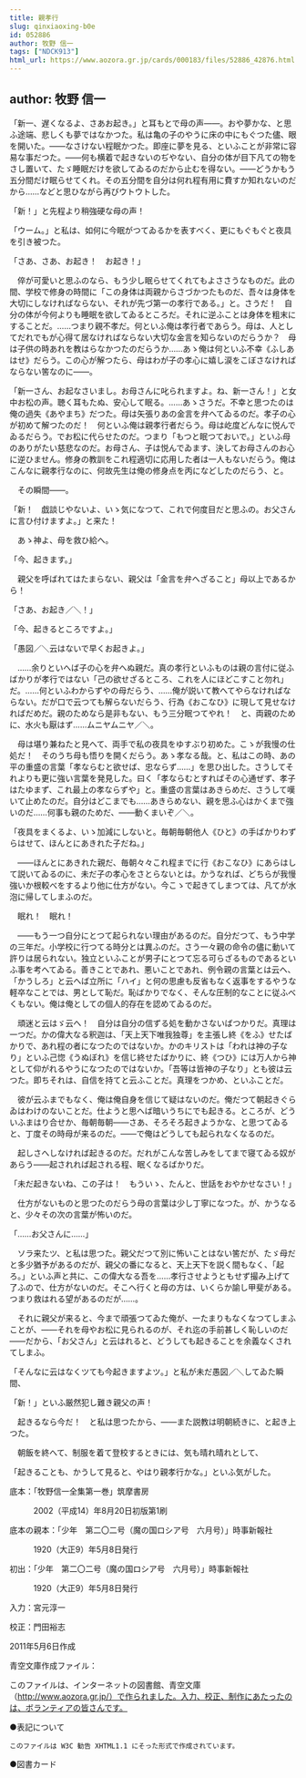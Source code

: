 ```yaml
---
title: 親孝行
slug: qinxiaoxing-b0e
id: 052886
author: 牧野 信一
tags: ["NDCK913"]
html_url: https://www.aozora.gr.jp/cards/000183/files/52886_42876.html
---
```


## author: 牧野 信一

「新一、遅くなるよ、さあお起き。」と耳もとで母の声――。おや夢かな、と思ふ途端、悲しくも夢ではなかつた。私は亀の子のやうに床の中にもぐつた儘、眼を開いた。――なさけない程眠かつた。即座に夢を見る、といふことが非常に容易な事だつた。――何も横着で起きないのぢやない、自分の体が目下凡ての物をさし置いて、たゞ睡眠だけを欲してゐるのだから止むを得ない。――どうかもう五分間だけ眠らせてくれ。その五分間を自分は何れ程有用に費すか知れないのだから……などと思ひながら再びウトウトした。

「新！」と先程より稍強硬な母の声！

「ウーム。」と私は、如何に今眠がつてゐるかを表すべく、更にもぐもぐと夜具を引き被つた。

「さあ、さあ、お起き！　お起き！」

　倅が可愛いと思ふのなら、もう少し眠らせてくれてもよささうなものだ。此の間、学校で修身の時間に「この身体は両親からさづかつたものだ、吾々は身体を大切にしなければならない、それが先づ第一の孝行である。」と。さうだ！　自分の体が今何よりも睡眠を欲してゐるところだ。それに逆ふことは身体を粗末にすることだ。……つまり親不孝だ。何といふ俺は孝行者であらう。母は、人としてだれでもが心得て居なければならない大切な金言を知らないのだらうか？　母は子供の時あれを教はらなかつたのだらうか……あゝ俺は何といふ不幸《ふしあはせ》だらう。この心が解つたら、母はわが子の孝心に嬉し涙をこぼさなければならない筈なのに――。

「新一さん、お起なさいまし。お母さんに叱られますよ。ね、新一さん！」と女中お松の声。聴く耳もたぬ、安心して眠る。……あゝさうだ。不幸と思つたのは俺の過失《あやまち》だつた。母は矢張りあの金言を弁へてゐるのだ。孝子の心が初めて解つたのだ！　何といふ俺は親孝行者だらう。母は屹度どんなに悦んでゐるだらう。でお松に代らせたのだ。つまり「もつと眠つておいで。」といふ母のありがたい慈悲なのだ。お母さん、子は悦んでゐます、決してお母さんのお心に逆ひません。修身の教訓をこれ程適切に応用した者は一人もないだらう。俺はこんなに親孝行なのに、何故先生は俺の修身点を丙になどしたのだらう、と。

　その瞬間――。

「新！　戯談じやないよ、いゝ気になつて、これで何度目だと思ふの。お父さんに言ひ付けますよ。」と来た！

　あゝ神よ、母を救ひ給へ。

「今、起きます。」

　親父を呼ばれてはたまらない、親父は「金言を弁へざること」母以上であるから！

「さあ、お起き／＼！」

「今、起きるところですよ。」

「愚図／＼云はないで早くお起きよ。」

　……余りといへば子の心を弁へぬ親だ。真の孝行といふものは親の言付に従ふばかりが孝行ではない「己の欲せざるところ、これを人にほどこすこと勿れ」だ。……何といふわからずやの母だらう、……俺が説いて教へてやらなければならない。だが口で云つても解らないだらう、行為《おこなひ》に現して見せなければだめだ。親のためなら是非もない、もう三分眠つてやれ！　と、両親のために、水火も厭はず……ムニヤムニヤ／＼。

　母は堪り兼ねたと見へて、両手で私の夜具をゆすぶり初めた。こゝが我慢の仕処だ！　そのうち母も悟りを開くだらう。あゝ孝なる哉。と、私はこの時、あの平の重盛の言葉「孝ならむと欲せば、忠ならず……」を思ひ出した。さうしてそれよりも更に強い言葉を発見した。曰く「孝ならむとすればその心通ぜず、孝子はたゆまず、これ最上の孝ならずや」と。重盛の言葉はあきらめだ、さうして嘆いて止めたのだ。自分はどこまでも……あきらめない、親を思ふ心はかくまで強いのだ……何事も親のためだ、――動くまいぞ／＼。

「夜具をまくるよ、いゝ加減にしないと。毎朝毎朝他人《ひと》の手ばかりわずらはせて、ほんとにあきれた子だね。」

　――ほんとにあきれた親だ、毎朝々々これ程までに行《おこなひ》にあらはして説いてゐるのに、未だ子の孝心をさとらないとは。かうなれば、どちらが我慢強いか根較べをするより他に仕方がない。今こゝで起きてしまつては、凡てが水泡に帰してしまふのだ。

　眠れ！　眠れ！



　――もう一つ自分にとつて起られない理由があるのだ。自分だつて、もう中学の三年だ。小学校に行つてる時分とは異ふのだ。さう一々親の命令の儘に動いて許りは居られない。独立といふことが男子にとつて忘る可らざるものであるといふ事を考へてゐる。善きことであれ、悪いことであれ、例令親の言葉とは云へ、「かうしろ」と云へば立所に「ハイ」と何の思慮も反省もなく返事をするやうな軽卒なことでは、男として恥だ。恥ばかりでなく、そんな圧制的なことに従ふべくもない。俺は俺としての個人的存在を認めてゐるのだ。

　頑迷と云はゞ云へ！　自分は自分の信ずる処を動かさないばつかりだ。真理は一つだ。かの偉大なる釈迦は、「天上天下唯我独尊」を主張し終《をふ》せたばかりで、あれ程の者になつたのではないか。かのキリストは「われは神の子なり」といふ己惚《うぬぼれ》を信じ終せたばかりに、終《つひ》には万人から神として仰がれるやうになつたのではないか。「吾等は皆神の子なり」とも彼は云つた。即ちそれは、自信を持てと云ふことだ。真理をつかめ、といふことだ。

　彼が云ふまでもなく、俺は俺自身を信じて疑はないのだ。俺だつて朝起きぐらゐはわけのないことだ。仕ようと思へば暗いうちにでも起きる。ところが、どういふまはり合せか、毎朝毎朝――さあ、そろそろ起きようかな、と思つてゐると、丁度その時母が来るのだ。――で俺はどうしても起られなくなるのだ。

　起しさへしなければ起きるのだ。だれがこんな苦しみをしてまで寝てゐる奴があらう――起されれば起される程、眠くなるばかりだ。



「未だ起きないね、この子は！　もういゝ、たんと、世話をおやかせなさい！」

　仕方がないものと思つたのだらう母の言葉は少し丁寧になつた。が、かうなると、少々その次の言葉が怖いのだ。

「……お父さんに……」

　ソラ来たツ、と私は思つた。親父だつて別に怖いことはない筈だが、たゞ母だと多少猶予があるのだが、親父の番になると、天上天下を説く間もなく、「起ろ。」といふ声と共に、この偉大なる吾を……孝行させようともせず撮み上げて了ふので、仕方がないのだ。そこへ行くと母の方は、いくらか諭し甲斐がある。つまり救はれる望があるのだが……。

　それに親父が来ると、今まで頑張つてゐた俺が、一たまりもなくなつてしまふことが、――それを母やお松に見られるのが、それ迄の手前甚しく恥しいのだ――だから、「お父さん」と云はれると、どうしても起きることを余義なくされてしまふ。

「そんなに云はなくツても今起きますよツ。」と私が未だ愚図／＼してゐた瞬間、

「新！」といふ厳然犯し難き親父の声！

　起きるなら今だ！　と私は思つたから、――また説教は明朝続きに、と起き上つた。



　朝飯を終へて、制服を着て登校するときには、気も晴れ晴れとして、

「起きることも、かうして見ると、やはり親孝行かな。」といふ気がした。













底本：「牧野信一全集第一巻」筑摩書房

　　　2002（平成14）年8月20日初版第1刷

底本の親本：「少年　第二〇二号（魔の国ロシア号　六月号）」時事新報社

　　　1920（大正9）年5月8日発行

初出：「少年　第二〇二号（魔の国ロシア号　六月号）」時事新報社

　　　1920（大正9）年5月8日発行

入力：宮元淳一

校正：門田裕志

2011年5月6日作成

青空文庫作成ファイル：

このファイルは、インターネットの図書館、青空文庫（http://www.aozora.gr.jp/）で作られました。入力、校正、制作にあたったのは、ボランティアの皆さんです。











●表記について


	このファイルは W3C 勧告 XHTML1.1 にそった形式で作成されています。







●図書カード